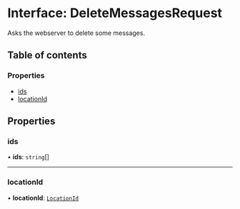 # Interface: DeleteMessagesRequest

Asks the webserver to delete some messages.

## Table of contents

### Properties

- [ids](DeleteMessagesRequest.md#ids)
- [locationId](DeleteMessagesRequest.md#locationid)

## Properties

### ids

• **ids**: `string`[]

___

### locationId

• **locationId**: [`LocationId`](../README.md#locationid)
